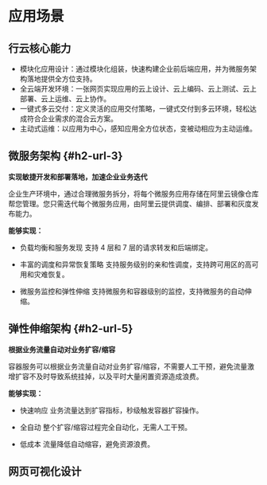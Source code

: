 # 应用场景

## 行云核心能力

* 模块化应用设计：通过模块化组装，快速构建企业前后端应用，并为微服务架构落地提供全方位支持。
* 全云端开发环境：一张网页实现应用的云上设计、云上编码、云上测试、云上部署、云上运维、云上协作。
* 一键式多云交付：定义灵活的应用交付策略，一键式交付到多云环境，轻松达成符合企业需求的混合云方案。
* 主动式运维：以应用为中心，感知应用全方位状态，变被动相应为主动运维。

## 微服务架构 {#h2-url-3}

**实现敏捷开发和部署落地，加速企业业务迭代**

企业生产环境中，通过合理微服务拆分，将每个微服务应用存储在阿里云镜像仓库帮您管理。您只需迭代每个微服务应用，由阿里云提供调度、编排、部署和灰度发布能力。

**能够实现：**

* 负载均衡和服务发现
  支持 4 层和 7 层的请求转发和后端绑定。

* 丰富的调度和异常恢复策略
  支持服务级别的亲和性调度，支持跨可用区的高可用和灾难恢复。

* 微服务监控和弹性伸缩
  支持微服务和容器级别的监控，支持微服务的自动伸缩。



## 弹性伸缩架构 {#h2-url-5}

**根据业务流量自动对业务扩容/缩容**

容器服务可以根据业务流量自动对业务扩容/缩容，不需要人工干预，避免流量激增扩容不及时导致系统挂掉，以及平时大量闲置资源造成浪费。

**能够实现：**

* 快速响应
  业务流量达到扩容指标，秒级触发容器扩容操作。

* 全自动
  整个扩容/缩容过程完全自动化，无需人工干预。

* 低成本
  流量降低自动缩容，避免资源浪费。



## 网页可视化设计



